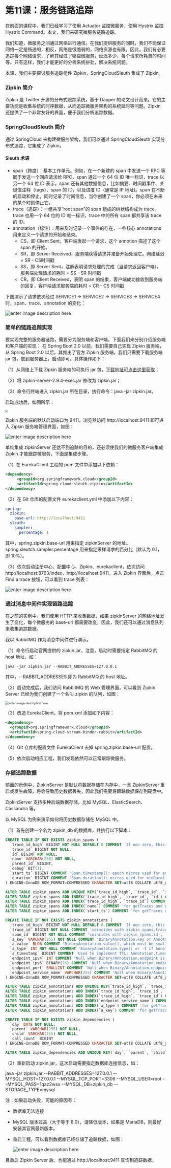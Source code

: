 # 第11课：服务链路追踪

在前面的课程中，我们已经学习了使用 Actuator 监控微服务，使用 Hystrix 监控 Hystrix Command。本文，我们来研究微服务链路追踪。

我们知道，微服务之间通过网络进行通信。在我们提供服务的同时，我们不能保证网络一定是畅通的，相反，网络是很脆弱的，网络资源也有限。因此，我们有必要追踪每个网络请求，了解其经过了哪些微服务，延迟多少，每个请求所耗费的时间等。只有这样，我们才能更好的分析系统拼劲，解决系统问题。

本课，我们主要探讨服务追踪组件 Zipkin，SpringCloudSleuth 集成了 Zipkin。

### Zipkin 简介

Zipkin 是 Twitter 开源的分布式跟踪系统，基于 Dapper 的论文设计而来。它的主要功能是收集系统的时序数据，从而追踪微服务架构的系统延时等问题。Zipkin 还提供了一个非常友好的界面，便于我们分析追踪数据。

### SpringCloudSleuth 简介

通过 SpringCloud 来构建微服务架构，我们可以通过 SpringCloudSleuth 实现分布式追踪，它集成了 Zipkin。

#### Sleuth 术语

- span（跨度）：基本工作单元。例如，在一个新建的 span 中发送一个 RPC 等同于发送一个回应请求给 RPC，span 通过一个 64 位 ID 唯一标识，trace 以另一个 64 位 ID 表示，span 还有其他数据信息，比如摘要、时间戳事件、关键值注释（tags）、span 的 ID，以及进度 ID（通常是 IP 地址)。span 在不断的启动和停止，同时记录了时间信息，当你创建了一个 span，你必须在未来的某个时刻停止它。
- trace（追踪）：一组共享“root span”的 span 组成的树状结构成为 trace。trace 也用一个 64 位的 ID 唯一标识，trace 中的所有 span 都共享该 trace 的 ID。
- annotation（标注）：用来及时记录一个事件的存在，一些核心 annotations 用来定义一个请求的开始和结束。
  - CS，即 Client Sent，客户端发起一个请求，这个 annotion 描述了这个 span 的开始。
  - SR，即 Server Received，服务端获得请求并准备开始处理它。网络延迟 = SR - CS时间戳
  - SS，即 Server Sent，注解表明请求处理的完成（当请求返回客户端）。服务端处理请求的耗时 = SS - SR 时间戳
  - CR，即 Client Received，表明 span 的结束，客户端成功接收到服务端的回复，客户端请求服务端的耗时 = CR - CS 时间戳

下图演示了请求依次经过 SERVICE1 -> SERVICE2 -> SERVICE3 -> SERVICE4 时，span、trace、annotation 的变化：

![enter image description here](https://tva1.sinaimg.cn/large/007S8ZIlgy1ggdnef1c2yj30m80bw41h.jpg)

### 简单的链路追踪实现

要实现完整的服务器链路，需要分为服务端和客户端，下面我们来分别介绍服务端和客户端的实现： 在 Spring Boot 2.0 以前，我们需要自己实现 Zipkin 服务端，从 Spring Boot 2.0 以后，其推出了官方 Zipkin 服务端，我们只需要下载服务端 jar 包，放到服务器上，启动即可。具体操作如下：

（1）从网络上下载 Zipkin 服务端的可执行 jar 包，[下载地址可点击这里获取](https://repo1.maven.org/maven2/io/zipkin/java/zipkin-server/2.9.4/zipkin-server-2.9.4-exec.jar)；

（2）将 zipkin-server-2.9.4-exec.jar 修改为 zipkin.jar；

（3）命令行终端进入 zipkin.jar 所在目录，执行命令：java -jar zipkin.jar。

启动成功后，如图所示：

<img src="https://tva1.sinaimg.cn/large/007S8ZIlgy1ggdnedgwd1j30xz0hrtbm.jpg" style="zoom:50%;" />

Zipkin 服务端的默认启动端口为 9411，浏览器访问 http://localhost:9411 即可进入 Zipkin 服务端管理界面，如图：

![enter image description here](https://tva1.sinaimg.cn/large/007S8ZIlgy1ggdneefwd2j31c00fc3z3.jpg)

单纯集成 zipkinServer 还达不到追踪的目的，还必须使我们的微服务客户端集成 Zipkin 才能跟踪微服务，下面是集成步骤。

（1）在 EurekaClient 工程的 pom 文件中添加以下依赖：

```xml
<dependency>
     <groupId>org.springframework.cloud</groupId>
     <artifactId>spring-cloud-sleuth-zipkin</artifactId>
</dependency>
```

（2）在 Git 仓库的配置文件 eurekaclient.yml 中添加以下内容：

```yaml
spring:
  zipkin:
    base-url: http://localhost:9411
  sleuth:
    sampler:
      percentage: 1
```

其中，spring.zipkin.base-url 用来指定 zipkinServer 的地址。spring.sleutch.sampler.percentage 用来指定采样请求的百分比（默认为 0.1，即 10%）。

（3）依次启动注册中心、配置中心、Zipkin、eurekaclient，依次访问 http://localhost:8763/index，http://localhost:9411，进入 Zipkin 界面后，点击 Find a trace 按钮，可以看到 trace 列表：

![enter image description here](https://tva1.sinaimg.cn/large/007S8ZIlgy1ggdnefwxyej31sb0u07bi.jpg)

### 通过消息中间件实现链路追踪

在之前的实例中，我们使用 HTTP 来收集数据，如果 zipkinServer 的网络地址发生了变化，每个微服务的 base-url 都需要改变，因此，我们还可以通过消息队列来收集追踪数据。

我以 RabbitMQ 作为消息中间件进行演示。

（1）命令行启动官网提供的 zipkin.jar，注意，启动时需要指定 RabbitMQ 的 host 地址，如：

```shell
java -jar zipkin.jar --RABBIT_ADDRESSES=127.0.0.1
```

其中，--RABBIT_ADDRESSES 即为 RabbitMQ 的 host 地址。

（2）启动完成后，我们访问 RabbitMQ 的 Web 管理界面，可以看到 Zipkin Server 已经为我们创建了一个名叫 zipkin 的队列，如图：

<img src="https://tva1.sinaimg.cn/large/007S8ZIlgy1ggdnega4wtj310y0i0my9.jpg" alt="enter image description here" style="zoom:65%;" />

（3）改造 EurekaClient，将 pom.xml 添加如下内容：

```xml
<dependency>
  <groupId>org.springframework.cloud</groupId>
  <artifactId>spring-cloud-stream-binder-rabbit</artifactId>
</dependency>
```

（4）Git 仓库的配置文件 EurekaClient 去掉 spring.zipkin.base-url 配置。

（5）依次启动相应工程，我们发现依然可以正常跟踪微服务。

### 存储追踪数据

前面的示例中，ZipkinServer 是默认将数据存储在内存中，一旦 ZipkinServer 重启或发生故障，将会导致历史数据丢失，因此我们需要将跟踪数据保存到硬盘中。

ZipkinServer 支持多种后端数据存储，比如 MySQL、ElasticSearch、Cassandra 等。

以 MySQL 为例来演示如何将历史数据存储在 MySQL 中。

（1）首先创建一个名为 zipkin_db 的数据库，并执行以下脚本：

```sql
CREATE TABLE IF NOT EXISTS zipkin_spans (
  `trace_id_high` BIGINT NOT NULL DEFAULT 0 COMMENT 'If non zero, this means the trace uses 128 bit traceIds instead of 64 bit',
  `trace_id` BIGINT NOT NULL,
  `id` BIGINT NOT NULL,
  `name` VARCHAR(255) NOT NULL,
  `parent_id` BIGINT,
  `debug` BIT(1),
  `start_ts` BIGINT COMMENT 'Span.timestamp(): epoch micros used for endTs query and to implement TTL',
  `duration` BIGINT COMMENT 'Span.duration(): micros used for minDuration and maxDuration query'
) ENGINE=InnoDB ROW_FORMAT=COMPRESSED CHARACTER SET=utf8 COLLATE utf8_general_ci;

ALTER TABLE zipkin_spans ADD UNIQUE KEY(`trace_id_high`, `trace_id`, `id`) COMMENT 'ignore insert on duplicate';
ALTER TABLE zipkin_spans ADD INDEX(`trace_id_high`, `trace_id`, `id`) COMMENT 'for joining with zipkin_annotations';
ALTER TABLE zipkin_spans ADD INDEX(`trace_id_high`, `trace_id`) COMMENT 'for getTracesByIds';
ALTER TABLE zipkin_spans ADD INDEX(`name`) COMMENT 'for getTraces and getSpanNames';
ALTER TABLE zipkin_spans ADD INDEX(`start_ts`) COMMENT 'for getTraces ordering and range';

CREATE TABLE IF NOT EXISTS zipkin_annotations (
  `trace_id_high` BIGINT NOT NULL DEFAULT 0 COMMENT 'If non zero, this means the trace uses 128 bit traceIds instead of 64 bit',
  `trace_id` BIGINT NOT NULL COMMENT 'coincides with zipkin_spans.trace_id',
  `span_id` BIGINT NOT NULL COMMENT 'coincides with zipkin_spans.id',
  `a_key` VARCHAR(255) NOT NULL COMMENT 'BinaryAnnotation.key or Annotation.value if type == -1',
  `a_value` BLOB COMMENT 'BinaryAnnotation.value(), which must be smaller than 64KB',
  `a_type` INT NOT NULL COMMENT 'BinaryAnnotation.type() or -1 if Annotation',
  `a_timestamp` BIGINT COMMENT 'Used to implement TTL; Annotation.timestamp or zipkin_spans.timestamp',
  `endpoint_ipv4` INT COMMENT 'Null when Binary/Annotation.endpoint is null',
  `endpoint_ipv6` BINARY(16) COMMENT 'Null when Binary/Annotation.endpoint is null, or no IPv6 address',
  `endpoint_port` SMALLINT COMMENT 'Null when Binary/Annotation.endpoint is null',
  `endpoint_service_name` VARCHAR(255) COMMENT 'Null when Binary/Annotation.endpoint is null'
) ENGINE=InnoDB ROW_FORMAT=COMPRESSED CHARACTER SET=utf8 COLLATE utf8_general_ci;

ALTER TABLE zipkin_annotations ADD UNIQUE KEY(`trace_id_high`, `trace_id`, `span_id`, `a_key`, `a_timestamp`) COMMENT 'Ignore insert on duplicate';
ALTER TABLE zipkin_annotations ADD INDEX(`trace_id_high`, `trace_id`, `span_id`) COMMENT 'for joining with zipkin_spans';
ALTER TABLE zipkin_annotations ADD INDEX(`trace_id_high`, `trace_id`) COMMENT 'for getTraces/ByIds';
ALTER TABLE zipkin_annotations ADD INDEX(`endpoint_service_name`) COMMENT 'for getTraces and getServiceNames';
ALTER TABLE zipkin_annotations ADD INDEX(`a_type`) COMMENT 'for getTraces';
ALTER TABLE zipkin_annotations ADD INDEX(`a_key`) COMMENT 'for getTraces';

CREATE TABLE IF NOT EXISTS zipkin_dependencies (
  `day` DATE NOT NULL,
  `parent` VARCHAR(255) NOT NULL,
  `child` VARCHAR(255) NOT NULL,
  `call_count` BIGINT
) ENGINE=InnoDB ROW_FORMAT=COMPRESSED CHARACTER SET=utf8 COLLATE utf8_general_ci;

ALTER TABLE zipkin_dependencies ADD UNIQUE KEY(`day`, `parent`, `child`);
```

（2）重新启动 zipkin.jar，这次启动需要指定数据库连接信息，如：

java -jar zipkin.jar --RABBIT_ADDRESSES=127.0.0.1 --MYSQL_HOST=127.0.0.1 --MYSQL_TCP_PORT=3306 --MYSQL_USER=root --MYSQL_PASS=1qaz2wsx --MYSQL_DB=zipkin_db --STORAGE_TYPE=mysql

注：如果启动失败，可能的原因有：

- 数据库无法连接

- MySQL 版本过高（大于等于 8.0），请降低版本，如果是 MariaDB，则最好安装其官网最新版本。

- 重启工程，可以看到数据库已经存储了追踪数据，如图：

  ![enter image description here](https://tva1.sinaimg.cn/large/007S8ZIlgy1ggdnecmr1tj30tz070dg0.jpg)

且重启 Zipkin Server 后，也能通过 http://localhost:9411 查询到追踪数据。